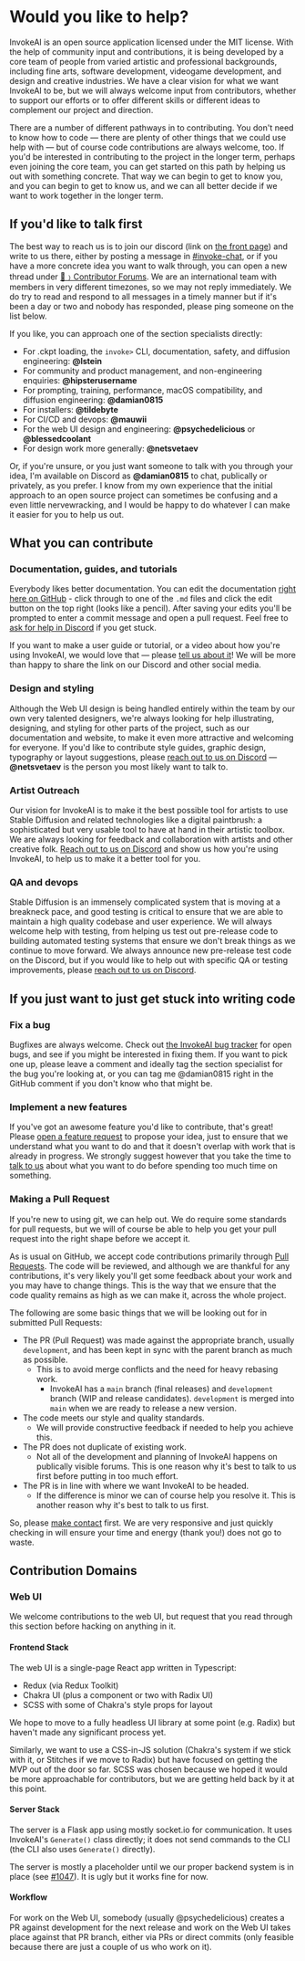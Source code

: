 # Would you like to help?

InvokeAI is an open source application licensed under the MIT license. With the help of community input and contributions, it is being developed by a core team of people from varied artistic and professional backgrounds, including fine arts, software development, videogame development, and design and creative industries. We have a clear vision for what we want InvokeAI to be, but we will always welcome input from contributors, whether to support our efforts or to offer different skills or different ideas to complement our project and direction.

There are a number of different pathways in to contributing. You don't need to know how to code &mdash; there are plenty of other things that we could use help with &mdash; but of course code contributions are always welcome, too. If you'd be interested in contributing to the project in the longer term, perhaps even joining the core team, you can get started on this path by helping us out with something concrete. That way we can begin to get to know you, and you can begin to get to know us, and we can all better decide if we want to work together in the longer term.

<a name="talk-to-us"></a>
## If you'd like to talk first

The best way to reach us is to join our discord (link on [the front page](https://github.com/invoke-ai)) and write to us there, either by posting a message in [#invoke-chat](https://discord.com/channels/1020123559063990373/1020123559831539744), or if you have a more concrete idea you want to walk through, you can open a new thread under [💬﹚Contributor Forums](https://discord.com/channels/1020123559063990373/1020839344170348605). We are an international team with members in very different timezones, so we may not reply immediately. We do try to read and respond to all messages in a timely manner but if it's been a day or two and nobody has responded, please ping someone on the list below.

If you like, you can approach one of the section specialists directly:
* For .ckpt loading, the `invoke>` CLI, documentation, safety, and diffusion engineering: **@lstein**
* For community and product management, and non-engineering enquiries: **@hipsterusername** 
* For prompting, training, performance, macOS compatibility, and diffusion engineering: **@damian0815**
* For installers: **@tildebyte**
* For CI/CD and devops: **@mauwii**
* For the web UI design and engineering: **@psychedelicious** or **@blessedcoolant**
* For design work more generally: **@netsvetaev**

Or, if you're unsure, or you just want someone to talk with you through your idea, I'm available on Discord as **@damian0815** to chat, publically or privately, as you prefer. I know from my own experience that the initial approach to an open source project can sometimes be confusing and a even little nervewracking, and I would be happy to do whatever I can make it easier for you to help us out. 

## What you can contribute

### Documentation, guides, and tutorials

Everybody likes better documentation. You can edit the documentation [right here on GitHub](https://github.com/invoke-ai/InvokeAI/tree/main/docs) - click through to one of the `.md` files and click the edit button on the top right (looks like a pencil). After saving your edits you'll be prompted to enter a commit message and open a pull request. Feel free to [ask for help in Discord](#talk-to-us) if you get stuck.

If you want to make a user guide or tutorial, or a video about how you're using InvokeAI, we would love that &mdash; please [tell us about it](#talk-to-us)! We will be more than happy to share the link on our Discord and other social media. 

### Design and styling

Although the Web UI design is being handled entirely within the team by our own very talented designers, we're always looking for help illustrating, designing, and styling for other parts of the project, such as our documentation and website, to make it even more attractive and welcoming for everyone. If you'd like to contribute style guides, graphic design, typography or layout suggestions, please [reach out to us on Discord](#talk-to-us) &mdash; **@netsvetaev** is the person you most likely want to talk to.  

### Artist Outreach

Our vision for InvokeAI is to make it the best possible tool for artists to use Stable Diffusion and related technologies like a digital paintbrush: a sophisticated but very usable tool to have at hand in their artistic toolbox. We are always looking for feedback and collaboration with artists and other creative folk. [Reach out to us on Discord](#talk-to-us) and show us how you're using InvokeAI, to help us to make it a better tool for you.

### QA and devops

Stable Diffusion is an immensely complicated system that is moving at a breakneck pace, and good testing is critical to ensure that we are able to maintain a high quality codebase and user experience. We will always welcome help with testing, from helping us test out pre-release code to building automated testing systems that ensure we don't break things as we continue to move forward. We always announce new pre-release test code on the Discord, but if you would like to help out with specific QA or testing improvements, please [reach out to us on Discord](#talk-to-us).        

## If you just want to just get stuck into writing code

### Fix a bug

Bugfixes are always welcome. Check out [the InvokeAI bug tracker](https://github.com/invoke-ai/InvokeAI/issues) for open bugs, and see if you might be interested in fixing them. If you want to pick one up, please leave a comment and ideally tag the section specialist for the bug you're looking at, or you can tag me @damian0815 right in the GitHub comment if you don't know who that might be.

### Implement a new features

If you've got an awesome feature you'd like to contribute, that's great! Please [open a feature request](https://github.com/invoke-ai/InvokeAI/issues/new?assignees=&labels=enhancement&template=FEATURE_REQUEST.yml&title=%5Benhancement%5D%3A+) to propose your idea, just to ensure that we understand what you want to do and that it doesn't overlap with work that is already in progress. We strongly suggest however that you take the time to [talk to us](#talk-to-us) about what you want to do before spending too much time on something.

### Making a Pull Request

If you're new to using git, we can help out. We do require some standards for pull requests, but we will of course be able to help you get your pull request into the right shape before we accept it.

As is usual on GitHub, we accept code contributions primarily through [Pull Requests](https://docs.github.com/en/pull-requests/collaborating-with-pull-requests/proposing-changes-to-your-work-with-pull-requests/about-pull-requests). The code will be reviewed, and although we are thankful for any contributions, it's very likely you'll get some feedback about your work and you may have to change things. This is the way that we ensure that the code quality remains as high as we can make it, across the whole project.

The following are some basic things that we will be looking out for in submitted Pull Requests:

- The PR (Pull Request) was made against the appropriate branch, usually `development`, and has been kept in sync with the parent branch as much as possible. 
  - This is to avoid merge conflicts and the need for heavy rebasing work.
    - InvokeAI has a `main` branch (final releases) and `development` branch (WIP and
  release candidates). `development` is merged into `main` when we are ready to
  release a new version.
- The code meets our style and quality standards. 
  - We will provide constructive feedback if needed to help you achieve this.
- The PR does not duplicate of existing work.
  - Not all of the development and planning of InvokeAI happens on publically visible forums. This is one reason why it's best to talk to us first before putting in too much effort. 
- The PR is in line with where we want InvokeAI to be headed. 
  - If the difference is minor we can of course help you resolve it. This is another reason why it's best to talk to us first.

So, please [make contact](#talk-to-us) first. We are very responsive and just quickly checking in will ensure your time and energy (thank you!) does not go to waste.


## Contribution Domains

### Web UI

We welcome contributions to the web UI, but request that you read through this
section before hacking on anything in it.

#### Frontend Stack

The web UI is a single-page React app written in Typescript:

- Redux (via Redux Toolkit)
- Chakra UI (plus a component or two with Radix UI)
- SCSS with some of Chakra's style props for layout

We hope to move to a fully headless UI library at some point (e.g. Radix) but
haven't made any significant process yet.

Similarly, we want to use a CSS-in-JS solution (Chakra's system if we stick with
it, or Stitches if we move to Radix) but have focused on getting the MVP out of
the door so far. SCSS was chosen because we hoped it would be more approachable
for contributors, but we are getting held back by it at this point.

#### Server Stack

The server is a Flask app using mostly socket.io for communication. It uses
InvokeAI's `Generate()` class directly; it does not send commands to the CLI
(the CLI also uses `Generate()` directly).

The server is mostly a placeholder until we our proper backend system is in
place (see [#1047](https://github.com/invoke-ai/InvokeAI/pull/1047)). It is ugly
but it works fine for now.

#### Workflow

For work on the Web UI, somebody (usually @psychedelicious) creates a PR against
development for the next release and work on the Web UI takes place against that
PR branch, either via PRs or direct commits (only feasible because there are
just a couple of us who work on it).
